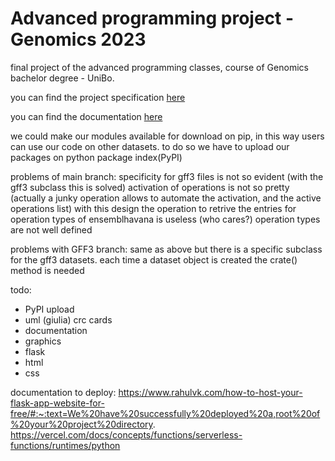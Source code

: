 # Advanced programming project - Genomics 2023
final project of the advanced programming classes, course of Genomics bachelor degree - UniBo.

you can find the project specification [here](MarkdownFiles/Project_specification.md)

you can find the documentation [here](MarkdownFiles/Documentation.md)



we could make our modules available for download on pip, in this way users can use our code on other datasets.
to do so we have to upload our packages on python package index(PyPI)

problems of main branch:
specificity for gff3 files is not so evident (with the gff3 subclass this is solved)
activation of operations is not so pretty (actually a junky operation allows to automate the activation, and the active operations list)
with this design the operation to retrive the entries for operation types of ensemblhavana is useless (who cares?)
operation types are not well defined

problems with GFF3 branch:
same as above but there is a specific subclass for the gff3 datasets.
each time a dataset object is created the crate() method is needed


todo:
- PyPI upload
- uml (giulia) crc cards
- documentation
- graphics
- flask
- html
- css

documentation to deploy:
https://www.rahulvk.com/how-to-host-your-flask-app-website-for-free/#:~:text=We%20have%20successfully%20deployed%20a,root%20of%20your%20project%20directory.
https://vercel.com/docs/concepts/functions/serverless-functions/runtimes/python